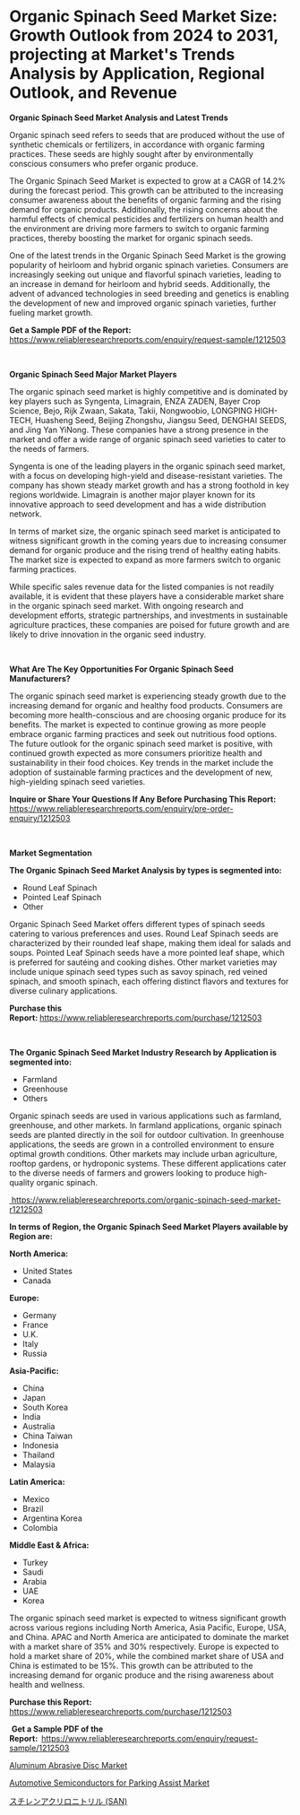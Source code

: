 <p><h1>Organic Spinach Seed Market Size: Growth Outlook from 2024 to 2031, projecting at Market's Trends Analysis by Application, Regional Outlook, and Revenue</h1></p><p><strong>Organic Spinach Seed Market Analysis and Latest Trends</strong></p>
<p><p>Organic spinach seed refers to seeds that are produced without the use of synthetic chemicals or fertilizers, in accordance with organic farming practices. These seeds are highly sought after by environmentally conscious consumers who prefer organic produce.</p><p>The Organic Spinach Seed Market is expected to grow at a CAGR of 14.2% during the forecast period. This growth can be attributed to the increasing consumer awareness about the benefits of organic farming and the rising demand for organic products. Additionally, the rising concerns about the harmful effects of chemical pesticides and fertilizers on human health and the environment are driving more farmers to switch to organic farming practices, thereby boosting the market for organic spinach seeds.</p><p>One of the latest trends in the Organic Spinach Seed Market is the growing popularity of heirloom and hybrid organic spinach varieties. Consumers are increasingly seeking out unique and flavorful spinach varieties, leading to an increase in demand for heirloom and hybrid seeds. Additionally, the advent of advanced technologies in seed breeding and genetics is enabling the development of new and improved organic spinach varieties, further fueling market growth.</p></p>
<p><strong>Get a Sample PDF of the Report:&nbsp;</strong> <a href="https://www.reliableresearchreports.com/enquiry/request-sample/1212503">https://www.reliableresearchreports.com/enquiry/request-sample/1212503</a></p>
<p>&nbsp;</p>
<p><strong>Organic Spinach Seed Major Market Players</strong></p>
<p><p>The organic spinach seed market is highly competitive and is dominated by key players such as Syngenta, Limagrain, ENZA ZADEN, Bayer Crop Science, Bejo, Rijk Zwaan, Sakata, Takii, Nongwoobio, LONGPING HIGH-TECH, Huasheng Seed, Beijing Zhongshu, Jiangsu Seed, DENGHAI SEEDS, and Jing Yan YiNong. These companies have a strong presence in the market and offer a wide range of organic spinach seed varieties to cater to the needs of farmers.</p><p>Syngenta is one of the leading players in the organic spinach seed market, with a focus on developing high-yield and disease-resistant varieties. The company has shown steady market growth and has a strong foothold in key regions worldwide. Limagrain is another major player known for its innovative approach to seed development and has a wide distribution network.</p><p>In terms of market size, the organic spinach seed market is anticipated to witness significant growth in the coming years due to increasing consumer demand for organic produce and the rising trend of healthy eating habits. The market size is expected to expand as more farmers switch to organic farming practices.</p><p>While specific sales revenue data for the listed companies is not readily available, it is evident that these players have a considerable market share in the organic spinach seed market. With ongoing research and development efforts, strategic partnerships, and investments in sustainable agriculture practices, these companies are poised for future growth and are likely to drive innovation in the organic seed industry.</p></p>
<p>&nbsp;</p>
<p><strong>What Are The Key Opportunities For Organic Spinach Seed Manufacturers?</strong></p>
<p><p>The organic spinach seed market is experiencing steady growth due to the increasing demand for organic and healthy food products. Consumers are becoming more health-conscious and are choosing organic produce for its benefits. The market is expected to continue growing as more people embrace organic farming practices and seek out nutritious food options. The future outlook for the organic spinach seed market is positive, with continued growth expected as more consumers prioritize health and sustainability in their food choices. Key trends in the market include the adoption of sustainable farming practices and the development of new, high-yielding spinach seed varieties.</p></p>
<p><strong>Inquire or Share Your Questions If Any Before Purchasing This Report:</strong> <a href="https://www.reliableresearchreports.com/enquiry/pre-order-enquiry/1212503">https://www.reliableresearchreports.com/enquiry/pre-order-enquiry/1212503</a></p>
<p>&nbsp;</p>
<p><strong>Market Segmentation</strong></p>
<p><strong>The Organic Spinach Seed Market Analysis by types is segmented into:</strong></p>
<p><ul><li>Round Leaf Spinach</li><li>Pointed Leaf Spinach</li><li>Other</li></ul></p>
<p><p>Organic Spinach Seed Market offers different types of spinach seeds catering to various preferences and uses. Round Leaf Spinach seeds are characterized by their rounded leaf shape, making them ideal for salads and soups. Pointed Leaf Spinach seeds have a more pointed leaf shape, which is preferred for sautéing and cooking dishes. Other market varieties may include unique spinach seed types such as savoy spinach, red veined spinach, and smooth spinach, each offering distinct flavors and textures for diverse culinary applications.</p></p>
<p><strong>Purchase this Report:&nbsp;</strong><a href="https://www.reliableresearchreports.com/purchase/1212503">https://www.reliableresearchreports.com/purchase/1212503</a></p>
<p>&nbsp;</p>
<p><strong>The Organic Spinach Seed Market Industry Research by Application is segmented into:</strong></p>
<p><ul><li>Farmland</li><li>Greenhouse</li><li>Others</li></ul></p>
<p><p>Organic spinach seeds are used in various applications such as farmland, greenhouse, and other markets. In farmland applications, organic spinach seeds are planted directly in the soil for outdoor cultivation. In greenhouse applications, the seeds are grown in a controlled environment to ensure optimal growth conditions. Other markets may include urban agriculture, rooftop gardens, or hydroponic systems. These different applications cater to the diverse needs of farmers and growers looking to produce high-quality organic spinach.</p></p>
<p><a href="https://www.reliableresearchreports.com/organic-spinach-seed-market-r1212503">&nbsp;https://www.reliableresearchreports.com/organic-spinach-seed-market-r1212503</a></p>
<p><strong>In terms of Region, the Organic Spinach Seed Market Players available by Region are:</strong></p>
<p>
    <p> <strong> North America: </strong>
        <ul>
            <li>United States</li>
            <li>Canada</li>
        </ul>
        </p> 
    <p> <strong> Europe: </strong>
        <ul>
            <li>Germany</li>
            <li>France</li>
            <li>U.K.</li>
            <li>Italy</li>
            <li>Russia</li>
        </ul>
        </p> 
    <p> <strong> Asia-Pacific: </strong>
        <ul>
            <li>China</li>
            <li>Japan</li>
            <li>South Korea</li>
            <li>India</li>
            <li>Australia</li>
            <li>China Taiwan</li>
            <li>Indonesia</li>
            <li>Thailand</li>
            <li>Malaysia</li>
        </ul>
        </p> 
    <p> <strong> Latin America: </strong>
        <ul>
            <li>Mexico</li>
            <li>Brazil</li>
            <li>Argentina Korea</li>
            <li>Colombia</li>
        </ul>
        </p> 
    <p> <strong> Middle East & Africa: </strong>
        <ul>
            <li>Turkey</li>
            <li>Saudi</li>
            <li>Arabia</li>
            <li>UAE</li>
            <li>Korea</li>
        </ul>
    </p>
    </p>
<p><p>The organic spinach seed market is expected to witness significant growth across various regions including North America, Asia Pacific, Europe, USA, and China. APAC and North America are anticipated to dominate the market with a market share of 35% and 30% respectively. Europe is expected to hold a market share of 20%, while the combined market share of USA and China is estimated to be 15%. This growth can be attributed to the increasing demand for organic produce and the rising awareness about health and wellness.</p></p>
<p><strong>Purchase this Report: </strong><a href="https://www.reliableresearchreports.com/purchase/1212503">https://www.reliableresearchreports.com/purchase/1212503</a></p>
<p>&nbsp;<strong>Get a Sample PDF of the Report:&nbsp;&nbsp;</strong><a href="https://www.reliableresearchreports.com/enquiry/request-sample/1212503">https://www.reliableresearchreports.com/enquiry/request-sample/1212503</a></p>
<p><strong></strong></p>
<p><p><a href="https://view.publitas.com/reportprime-1/aluminum-abrasive-disc-market-size-cagr-trends-2024-2030/">Aluminum Abrasive Disc Market</a></p><p><a href="https://issuu.com/reportprime-2/docs/automotive-semiconductors-for-parking-assist-marke">Automotive Semiconductors for Parking Assist Market</a></p><p><a href="https://github.com/BoydYundt1/Market-Research-Report-List-1/blob/main/5427552102238.md">スチレンアクリロニトリル (SAN)</a></p></p>